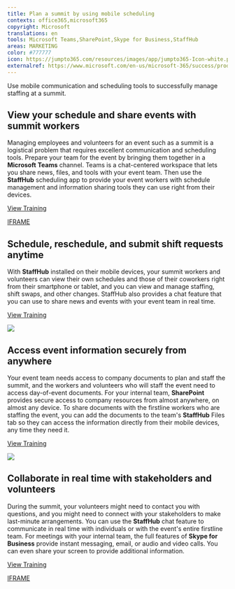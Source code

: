 ```yaml
---
title: Plan a summit by using mobile scheduling
contexts: office365,microsoft365
copyright: Microsoft
translations: en
tools: Microsoft Teams,SharePoint,Skype for Business,StaffHub
areas: MARKETING
color: #777777
icon: https://jumpto365.com/resources/images/app/jumpto365-Icon-white.png
externalref: https://www.microsoft.com/en-us/microsoft-365/success/productivitylibrary/plan-a-summit-by-using-mobile-scheduling
---
```

Use mobile communication and scheduling tools to successfully manage staffing at a summit.


## View your schedule and share events with summit workers

Managing employees and volunteers for an event such as a summit is a logistical problem that requires excellent communication and scheduling tools. Prepare your team for the event by bringing them together in a **Microsoft** **Teams** channel. Teams is a chat-centered workspace that lets you share news, files, and tools with your event team. Then use the **StaffHub** scheduling app to provide your event workers with schedule management and information sharing tools they can use right from their devices.

[View Training](https://support.office.com/article/Microsoft-Teams-Quick-Start-422bf3aa-9ae8-46f1-83a2-e65720e1a34d?ui=en-US&rs=en-US&ad=US)

[IFRAME](https://www.microsoft.com/en-us/videoplayer/embed/RE1UMOO)

## Schedule, reschedule, and submit shift requests anytime

With **StaffHub** installed on their mobile devices, your summit workers and volunteers can view their own schedules and those of their coworkers right from their smartphone or tablet, and you can view and manage staffing, shift swaps, and other changes. StaffHub also provides a chat feature that you can use to share news and events with your event team in real time.

[View Training](https://support.office.com/article/Request-and-approve-shift-swaps-in-Microsoft-StaffHub-d72d98ec-c48b-4e8c-a037-57579789a1fc)

![](http://img-prod-cms-rt-microsoft-com.akamaized.net/cms/api/am/imageFileData/RE1N11D?ver=c98d)

## Access event information securely from anywhere

Your event team needs access to company documents to plan and staff the summit, and the workers and volunteers who will staff the event need to access day-of-event documents. For your internal team, **SharePoint** provides secure access to company resources from almost anywhere, on almost any device. To share documents with the firstline workers who are staffing the event, you can add the documents to the team's **StaffHub** Files tab so they can access the information directly from their mobile devices, any time they need it.

[View Training](https://support.office.com/article/Get-started-with-SharePoint-909ec2f0-05c8-4e92-8ad3-3f8b0b6cf261)

![](http://img-prod-cms-rt-microsoft-com.akamaized.net/cms/api/am/imageFileData/RE1NNRd?ver=2dcf)

## Collaborate in real time with stakeholders and volunteers

During the summit, your volunteers might need to contact you with questions, and you might need to connect with your stakeholders to make last-minute arrangements. You can use the **StaffHub** chat feature to communicate in real time with individuals or with the event's entire firstline team. For meetings with your internal team, the full features of **Skype for Business** provide instant messaging, email, or audio and video calls. You can even share your screen to provide additional information.

[View Training](https://staffhub.ms/what-it-is)

[IFRAME](https://www.microsoft.com/en-us/videoplayer/embed/RE1TjQX)

